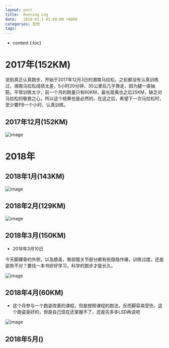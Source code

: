 ```yaml
---
layout: post
title:  Running Log
date:   2018-01-1 01:08:00 +0800
categories: 其他
tags:
---
```

* content
{:toc}

# 2017年(152KM)

说到真正认真跑步，开始于2017年12月3日的湘南马拉松，之前都没有认真训练过，湘南马拉松成绩太差，5小时20分钟，35公里后几乎靠走，因为腿一直抽筋，平常训练太少，前一个月的跑量只有60KM，最长距离也之后25KM，缺乏对马拉松的敬畏之心，所以这个结果也是必然的。在这之后，希望下一次马拉松时，至少要PB一个小时，认真训练。

## 2017年12月(152KM)

![image](Zhttps://user-images.githubusercontent.com/18595935/37239460-f68b9ae6-247f-11e8-914c-f8209d263a63.png)

# 2018年

## 2018年1月(143KM)

![image](https://user-images.githubusercontent.com/18595935/37239483-3435ec7a-2480-11e8-83be-de9c0d13eec3.png)

## 2018年2月(129KM)

![image](https://user-images.githubusercontent.com/18595935/37239485-462319e4-2480-11e8-9124-52acb60b265c.png)


## 2018年3月(150KM)

- 2018年3月10日

今天脚踝骨的外侧，以及膝盖，臀部髋关节部分都有些隐隐作痛，训练过度，还是姿势不对？要找一本书好好学习，科学的跑步才能长久。

![image](https://user-images.githubusercontent.com/18595935/39662723-6333acfe-50a1-11e8-9c7a-83d03482887d.png)

## 2018年4月(60KM)

- 这个月参与一个跑姿改善的课程，但是按照课程的跑法，反而脚容易受伤，这个跑姿是好的，但是自己现在还掌握不了，还是先多多LSD再说吧

![image](https://user-images.githubusercontent.com/18595935/39662733-8275a072-50a1-11e8-811c-743d4e33bc42.png)

## 2018年5月()

